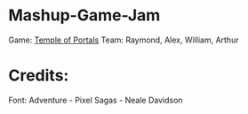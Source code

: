 # Mashup-Game-Jam
Game: [Temple of Portals](skiwee45.itch.io/mashup-game)
Team: Raymond, Alex, William, Arthur

# Credits:
Font: Adventure - Pixel Sagas - Neale Davidson
